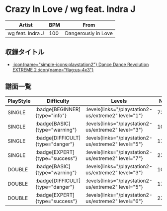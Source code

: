 # Crazy In Love / wg feat. Indra J

|Artist|BPM|From|
|------|---|----|
|wg feat. Indra J|100|Dangerously in Love|

## 収録タイトル

- [:icon{name="simple-icons:playstation2"} Dance Dance Revolution EXTREME 2 :icon{name="flag:us-4x3"}](/playstation2-us/extreme2)

## 譜面一覧

|PlayStyle|Difficulty|Levels|Notes|Movie|
|---------|----------|------|-----|-----|
|SINGLE| :badge[BEGINNER]{type="info"}| :levels{links="/playstation2-us/extreme2" level="1"}|73/0||
|SINGLE| :badge[BASIC]{type="warning"}| :levels{links="/playstation2-us/extreme2" level="3"}|107/0||
|SINGLE| :badge[DIFFICULT]{type="danger"}| :levels{links="/playstation2-us/extreme2" level="5"}|177/12||
|SINGLE| :badge[EXPERT]{type="success"}| :levels{links="/playstation2-us/extreme2" level="7"}|238/30||
|DOUBLE| :badge[BASIC]{type="warning"}| :levels{links="/playstation2-us/extreme2" level="3"}|108/0||
|DOUBLE| :badge[DIFFICULT]{type="danger"}| :levels{links="/playstation2-us/extreme2" level="5"}|173/0||
|DOUBLE| :badge[EXPERT]{type="success"}| :levels{links="/playstation2-us/extreme2" level="6"}|239/4||
